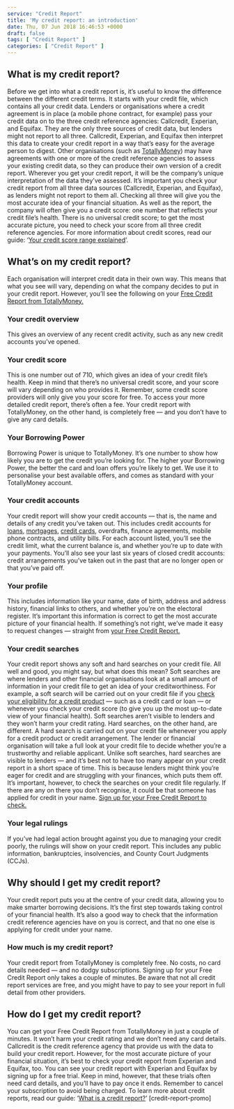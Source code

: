 ```yaml
---
service: "Credit Report"
title: 'My credit report: an introduction'
date: Thu, 07 Jun 2018 16:46:53 +0000
draft: false
tags: [ "Credit Report" ]
categories: [ "Credit Report" ]
---
```


What is my credit report?
-------------------------

Before we get into what a credit report is, it’s useful to know the difference between the different credit terms. It starts with your credit file, which contains all your credit data. Lenders or organisations where a credit agreement is in place (a mobile phone contract, for example) pass your credit data on to the three credit reference agencies: Callcredit, Experian, and Equifax. They are the only three sources of credit data, but lenders might not report to all three. Callcredit, Experian, and Equifax then interpret this data to create your credit report in a way that’s easy for the average person to digest. Other organisations (such as [TotallyMoney](https://www.totallymoney.com)) may have agreements with one or more of the credit reference agencies to assess your existing credit data, so they can produce their own version of a credit report. Wherever you get your credit report, it will be the company’s unique interpretation of the data they’ve assessed. It’s important you check your credit report from all three data sources (Callcredit, Experian, and Equifax), as lenders might not report to them all. Checking all three will give you the most accurate idea of your financial situation. As well as the report, the company will often give you a credit score: one number that reflects your credit file’s health. There is no universal credit score; to get the most accurate picture, you need to check your score from all three credit reference agencies. For more information about credit scores, read our guide: ‘[Your credit score range explained](https://www.totallymoney.com/free-credit-report/credit-score-range/)’.

What’s on my credit report?
---------------------------

Each organisation will interpret credit data in their own way. This means that what you see will vary, depending on what the company decides to put in your credit report. However, you’ll see the following on your [Free Credit Report from TotallyMoney.](https://www.totallymoney.com/free-credit-report/)

### Your credit overview

This gives an overview of any recent credit activity, such as any new credit accounts you’ve opened.

### Your credit score

This is one number out of 710, which gives an idea of your credit file’s health. Keep in mind that there’s no universal credit score, and your score will vary depending on who provides it. Remember, some credit score providers will only give you your score for free. To access your more detailed credit report, there’s often a fee. Your credit report with TotallyMoney, on the other hand, is completely free — and you don’t have to give any card details.

### Your Borrowing Power

Borrowing Power is unique to TotallyMoney. It’s one number to show how likely you are to get the credit you’re looking for. The higher your Borrowing Power, the better the card and loan offers you’re likely to get. We use it to personalise your best available offers, and comes as standard with your TotallyMoney account.

### Your credit accounts

Your credit report will show your credit accounts — that is, the name and details of any credit you’ve taken out. This includes credit accounts for [loans](https://www.totallymoney.com/loans/), [mortgages](https://www.totallymoney.com/mortgages/), [credit cards](https://www.totallymoney.com/credit-cards/), overdrafts, finance agreements, mobile phone contracts, and utility bills. For each account listed, you’ll see the credit limit, what the current balance is, and whether you’re up to date with your payments. You’ll also see your last six years of closed credit accounts: credit arrangements you’ve taken out in the past that are no longer open or that you’ve paid off.

### Your profile

This includes information like your name, date of birth, address and address history, financial links to others, and whether you’re on the electoral register. It’s important this information is correct to get the most accurate picture of your financial health. If something’s not right, we’ve made it easy to request changes — straight from [your Free Credit Report.](https://www.totallymoney.com/free-credit-report/)

### Your credit searches

Your credit report shows any soft and hard searches on your credit file. All well and good, you might say, but what does this mean? Soft searches are where lenders and other financial organisations look at a small amount of information in your credit file to get an idea of your creditworthiness. For example, a soft search will be carried out on your credit file if you [check your eligibility for a credit product](https://www.totallymoney.com/credit-cards/find-eligibility/) — such as a credit card or loan — or whenever you check your credit score (to give you up the most up-to-date view of your financial health). Soft searches aren’t visible to lenders and they won’t harm your credit rating. Hard searches, on the other hand, are different. A hard search is carried out on your credit file whenever you apply for a credit product or credit arrangement. The lender or financial organisation will take a full look at your credit file to decide whether you’re a trustworthy and reliable applicant. Unlike soft searches, hard searches are visible to lenders — and it’s best not to have too many appear on your credit report in a short space of time. This is because lenders might think you’re eager for credit and are struggling with your finances, which puts them off. It’s important, however, to check the searches on your credit file regularly. If there are any on there you don’t recognise, it could be that someone has applied for credit in your name. [Sign up for your Free Credit Report to check.](https://www.totallymoney.com/free-credit-report/)

### Your legal rulings

If you’ve had legal action brought against you due to managing your credit poorly, the rulings will show on your credit report. This includes any public information, bankruptcies, insolvencies, and County Court Judgments (CCJs).

Why should I get my credit report?
----------------------------------

Your credit report puts you at the centre of your credit data, allowing you to make smarter borrowing decisions. It’s the first step towards taking control of your financial health. It’s also a good way to check that the information credit reference agencies have on you is correct, and that no one else is applying for credit under your name.

### How much is my credit report?

Your credit report from TotallyMoney is completely free. No costs, no card details needed — and no dodgy subscriptions. Signing up for your Free Credit Report only takes a couple of minutes. Be aware that not all credit report services are free, and you might have to pay to see your report in full detail from other providers.

How do I get my credit report?
------------------------------

You can get your Free Credit Report from TotallyMoney in just a couple of minutes. It won’t harm your credit rating and we don’t need any card details. Callcredit is the credit reference agency that provide us with the data to build your credit report. However, for the most accurate picture of your financial situation, it’s best to check your credit report from Experian and Equifax, too. You can see your credit report with Experian and Equifax by signing up for a free trial. Keep in mind, however, that these trials often need card details, and you’ll have to pay once it ends. Remember to cancel your subscription to avoid being charged. To learn more about credit reports, read our guide: ‘[What is a credit report?](https://www.totallymoney.com/free-credit-report/what-is-a-credit-report/)’ \[credit-report-promo\]